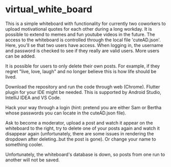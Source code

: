 # virtual_white_board

This is a simple whiteboard with functionality for currently two coworkers to upload motivational quotes for each other during a long workday. 
It is possible to extend to memes and fun youtube videos in the future. 
The access to the whiteboard is controlled through the local file 'cuteAD.json'. Here, you'll se that two users have access. When logging in, the username and password is checked to see if they really are valid users. More users can be added.

It is possible for users to only delete their own posts. For example, if they regret "live, love, laugh" and no longer believe this is how life should be lived. 


Download the repository and run the code through web (Chrome). Flutter plugin for your IDE might be needed. This is supported by Android Studio, IntelliJ IDEA and VS Code.

Hack your way through a login (hint: pretend you are either Sam or Bertha whose passwords you can locate in the cuteAD.json file).

Ask to become a moderator, upload a post and watch it appear on the whiteboard to the right, try to delete one of your posts again and watch it disappear again (unfortunately, there are some issues in rendering the dropdown after deleting..but the post is gone). Or change your name to something cooler. 

Unfortunately, the whiteboard's database is down, so posts from one run to another will not be saved.